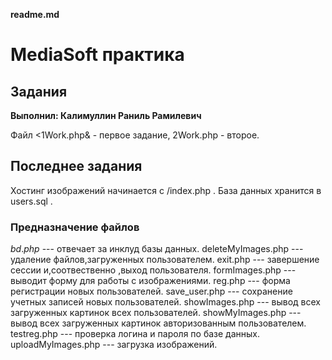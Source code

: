 **readme.md**


# MediaSoft практика
## Задания


**Выполнил: Калимуллин Раниль Рамилевич**

Файл &lt;1Work.php&amp; - первое задание, 2Work.php - второе.


## Последнее задания

Хостинг изображений начинается с /index.php . База данных хранится  в users.sql .


### Предназначение файлов

$bd.php$ --- отвечает за инклуд базы данных.
deleteMyImages.php --- удаление файлов,загруженных пользователем.
exit.php --- завершение сессии и,соотвественно ,выход пользователя.
formImages.php --- выводит форму для работы с изображениями. 
reg.php --- форма  регистрации новых пользователей.
save_user.php --- сохранение учетных записей новых пользователей.
showImages.php --- вывод всех загруженных картинок всех пользователей. 
showMyImages.php --- вывод всех  загруженных картинок авторизованным пользователем.
testreg.php --- проверка логина и пароля по базе данных.
uploadMyImages.php --- загрузка изображений.
